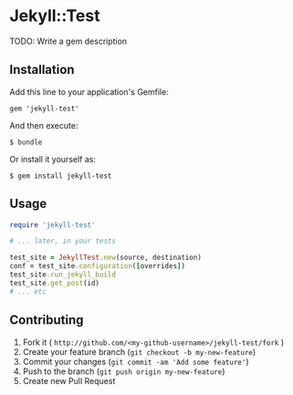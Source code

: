 # Jekyll::Test

TODO: Write a gem description

## Installation

Add this line to your application's Gemfile:

    gem 'jekyll-test'

And then execute:

    $ bundle

Or install it yourself as:

    $ gem install jekyll-test

## Usage

```ruby
require 'jekyll-test'

# ... later, in your tests

test_site = JekyllTest.new(source, destination)
conf = test_site.configuration([overrides])
test_site.run_jekyll_build
test_site.get_post(id)
# ... etc
```

## Contributing

1. Fork it ( `http://github.com/<my-github-username>/jekyll-test/fork` )
2. Create your feature branch (`git checkout -b my-new-feature`)
3. Commit your changes (`git commit -am 'Add some feature'`)
4. Push to the branch (`git push origin my-new-feature`)
5. Create new Pull Request
